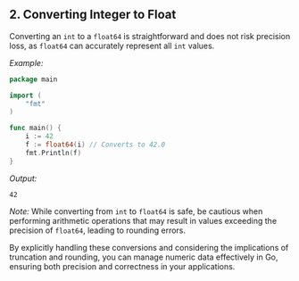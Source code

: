 ## 2. Converting Integer to Float

Converting an `int` to a `float64` is straightforward and does not risk precision loss, as `float64` can accurately represent all `int` values.

_Example:_

```go
package main

import (
    "fmt"
)

func main() {
    i := 42
    f := float64(i) // Converts to 42.0
    fmt.Println(f)
}
```

_Output:_

```
42
```

_Note:_ While converting from `int` to `float64` is safe, be cautious when performing arithmetic operations that may result in values exceeding the precision of `float64`, leading to rounding errors.

By explicitly handling these conversions and considering the implications of truncation and rounding, you can manage numeric data effectively in Go, ensuring both precision and correctness in your applications.
